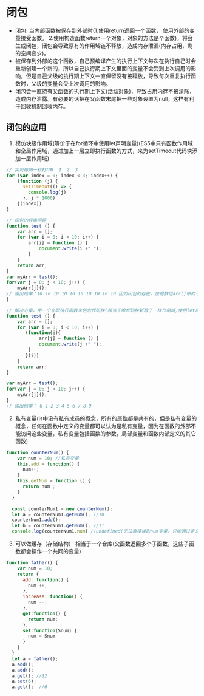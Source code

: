 # 闭包

* 闭包: 当内部函数被保存到外部时(1.使用return返回一个函数， 使用外部的变量接受函数。 2.使用构造函数return一个对象，对象的方法是个函数)，将会生成闭包，闭包会导致原有的作用域链不释放，造成内存泄漏(内存占用，剩的空间变少)。
* 被保存到外部的这个函数，自己预编译产生的执行上下文每次在执行自己时会重新创建一个新的，所以自己执行期上下文里面的变量不会受到上次调用的影响，但是自己父级的执行期上下文一直保留没有被释放，导致每次重复执行函数时，父级的变量会受上次调用的影响。
* 闭包会一直持有父函数的执行期上下文(活动对象)，导致占用内存不被清除，造成内存泄露。有必要的话把在父函数末尾把一些对象设置为null，这样有利于回收机制回收内存。

## 闭包的应用

1. 模仿块级作用域(等价于在for循环中使用let声明变量)(ES5中只有函数作用域和全局作用域，通过加上一层立即执行函数的方式，来为setTimeout代码块添加一层作用域)

```js
// 实现每隔一秒打印0  1  2  3
for (var index = 0; index < 3; index++) {
    (function (j) {
      setTimeout(() => {
        console.log(j)
      }, j * 1000)
    }(index))
}

// 闭包的经典问题
function test () {
    var arr = [];
    for (var i = 0; i < 10; i++) {
        arr[i] = function () {
            document.write(i +" ");
        }
    }
    return arr;
}
var myArr = test();
for(var j = 0; j < 10; j++) {
    myArr[j]();
// 输出结果：10 10 10 10 10 10 10 10 10 10 因为闭包的存在，使得数组arr[]中的十个函数共同操作一个父函数test中的变量i
}

// 解决方案，用一个立即执行函数来包含代码块(相当于给代码块新增了一块作用域,使用let声明变量的话可以得到相同的效果)
function test () {
    var arr = [];
    for (var i = 0; i < 10; i++) {
       (function(j){
            arr[j] = function () {
            document.write(j +" ");
        }
       }(i))
    }
    return arr;
}

var myArr = test();
for(var j = 0; j < 10; j++) {
    myArr[j]();
}
// 输出结果： 0 1 2 3 4 5 6 7 8 9
```

2. 私有变量(js中没有私有成员的概念，所有的属性都是共有的，但是私有变量的概念，任何在函数中定义的变量都可以认为是私有变量，因为在函数的外部不能访问这些变量，私有变量包括函数的参数，局部变量和函数内部定义的其它函数)

```js
function counterNum() {
    var num = 10; //私有变量
    this.add = function() {
      num++;
    }
    this.getNum = function () {
      return num ;
    }
  }

  const counterNum1 = new counterNum();
  let a = counterNum1.getNum(); //10
  counterNum1.add();
  let b = counterNum1.getNum(); //11
  console.log(counterNum1.num) //undefined(无法直接读取num变量，只能通过定义的方法来操作num变量)

```

3. 可以做缓存（存储结构） 相当于一个仓库(父函数返回多个子函数，这些子函数都会操作一个共同的变量)

```js
function father() {
    var num = 10;
    return {
      add: function() {
        num ++;
      },
      increase: function() {
        num --;
      },
      get:function() {
        return num;
      },
      set:function(Snum) {
        num = Snum
      }
    }
  }
  let a = father();
  a.add();
  a.add();
  a.get(); //12
  a.set(6);
  a.get();  //6
```

